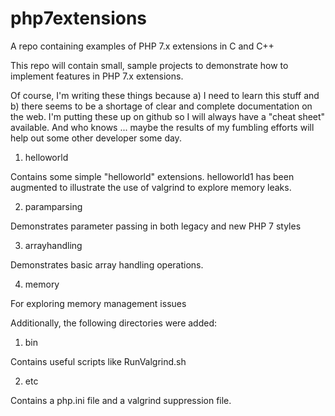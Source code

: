 # php7extensions
A repo containing examples of PHP 7.x extensions in C and C++

This repo will contain small, sample projects to demonstrate how to implement features in PHP 7.x extensions.

Of course, I'm writing these things because a) I need to learn this stuff and b) there seems to be a shortage of clear and complete documentation on the web. I'm putting these up on github so I will always have a "cheat sheet" available. And who knows ... maybe the results of my fumbling efforts will help out some other developer some day. 

1. helloworld 

Contains some simple "helloworld" extensions. helloworld1 has been augmented
to illustrate the use of valgrind to explore memory leaks. 

2. paramparsing

Demonstrates parameter passing in both legacy and new PHP 7 styles

3. arrayhandling

Demonstrates basic array handling operations. 

4. memory

For exploring memory management issues

Additionally, the following directories were added:

1. bin

Contains useful scripts like RunValgrind.sh

2. etc

Contains a php.ini file and a valgrind suppression file. 


